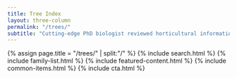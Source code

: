 ```yaml
---
title: Tree Index
layout: three-column
permalink: "/trees/"
subtitle: "Cutting-edge PhD biologist reviewed horticultural information with simple explanations."
---
```


{% assign page.title = "/trees/" | split:"/" %}
{% include search.html %}
{% include family-list.html %}
{% include featured-content.html %}
{% include common-items.html %}
{% include cta.html %}
